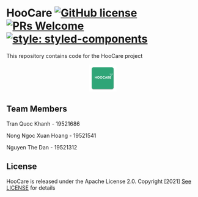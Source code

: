 # HooCare [![GitHub license](https://img.shields.io/badge/license-MIT-blue.svg)](https://github.com/AlexMachin1997/Shopping-List-Assistant-With-Expo/README.md) [![PRs Welcome](https://img.shields.io/badge/PRs-welcome-brightgreen.svg?style=flat-square)](https://github.com/AlexMachin1997/Shopping-List-Assistant-With-Expo/pulls) [![style: styled-components](https://img.shields.io/badge/style-%F0%9F%92%85%20styled--components-orange.svg?colorB=daa357&colorA=db748e)](https://github.com/styled-components/styled-components)

This repository contains code for the HooCare project

<center>
<img src="app/src/main/res/mipmap-hdpi/ic_launcher.png"/>
</center>

## Team Members
Tran Quoc Khanh - 19521686 

Nong Ngoc Xuan Hoang - 19521541

Nguyen The Dan - 19521312

## License

HooCare is released under the Apache License 2.0. Copyright [2021] [See LICENSE](https://github.com/KSB-tqk/HooCare/blob/master/LICENSE) for details
